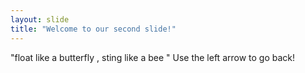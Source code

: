 ```yaml
---
layout: slide
title: "Welcome to our second slide!"
---
```

"float like a butterfly , sting like a bee "
Use the left arrow to go back!
